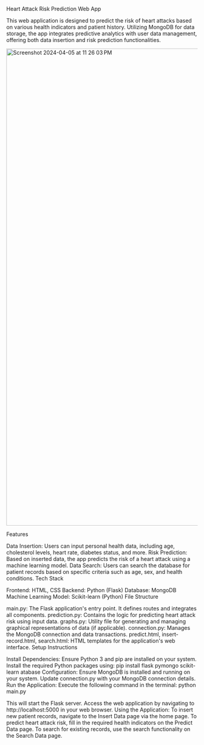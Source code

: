 Heart Attack Risk Prediction Web App

This web application is designed to predict the risk of heart attacks based on various health indicators and patient history. Utilizing MongoDB for data storage, the app integrates predictive analytics with user data management, offering both data insertion and risk prediction functionalities.

<img width="1253" alt="Screenshot 2024-04-05 at 11 26 03 PM" src="https://github.com/ogulewefortune/Heartattackanalysis/assets/74354924/62d8fec0-6568-4078-857c-a1bd444044fe">

Features

Data Insertion: Users can input personal health data, including age, cholesterol levels, heart rate, diabetes status, and more.
Risk Prediction: Based on inserted data, the app predicts the risk of a heart attack using a machine learning model.
Data Search: Users can search the database for patient records based on specific criteria such as age, sex, and health conditions.
Tech Stack

Frontend: HTML, CSS
Backend: Python (Flask)
Database: MongoDB
Machine Learning Model: Scikit-learn (Python)
File Structure

main.py: The Flask application's entry point. It defines routes and integrates all components.
prediction.py: Contains the logic for predicting heart attack risk using input data.
graphs.py: Utility file for generating and managing graphical representations of data (if applicable).
connection.py: Manages the MongoDB connection and data transactions.
predict.html, insert-record.html, search.html: HTML templates for the application's web interface.
Setup Instructions

Install Dependencies:
Ensure Python 3 and pip are installed on your system. Install the required Python packages using:
pip install flask pymongo scikit-learn
atabase Configuration:
Ensure MongoDB is installed and running on your system. Update connection.py with your MongoDB connection details.
Run the Application:
Execute the following command in the terminal:
python main.py

This will start the Flask server. Access the web application by navigating to http://localhost:5000 in your web browser.
Using the Application:
To insert new patient records, navigate to the Insert Data page via the home page.
To predict heart attack risk, fill in the required health indicators on the Predict Data page.
To search for existing records, use the search functionality on the Search Data page.
